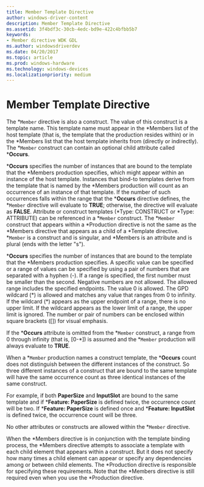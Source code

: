 ```yaml
---
title: Member Template Directive
author: windows-driver-content
description: Member Template Directive
ms.assetid: 3f4bdf3c-30cb-4edc-bd9e-422c4bfbb5b7
keywords:
- Member directive WDK GDL
ms.author: windowsdriverdev
ms.date: 04/20/2017
ms.topic: article
ms.prod: windows-hardware
ms.technology: windows-devices
ms.localizationpriority: medium
---
```


# Member Template Directive


The \*`Member` directive is also a construct. The value of this construct is a template name. This template name must appear in the \*Members list of the host template (that is, the template that the production resides within) or in the \*Members list that the host template inherits from (directly or indirectly). The \*`Member` construct can contain an optional child attribute called \***Occurs**.

\***Occurs** specifies the number of instances that are bound to the template that the \*Members production specifies, which might appear within an instance of the host template. Instances that bind-to templates derive from the template that is named by the \*Members production will count as an occurrence of an instance of that template. If the number of such occurrences falls within the range that the \***Occurs** directive defines, the \*`Member` directive will evaluate to **TRUE**; otherwise, the directive will evaluate as **FALSE**. Attribute or construct templates (\*Type: CONSTRUCT or \*Type: ATTRIBUTE) can be referenced in a \*`Member` construct. The \*`Member` construct that appears within a \*Production directive is not the same as the \*Members directive that appears as a child of a \*Template directive. \*`Member` is a construct and is singular, and \*Members is an attribute and is plural (ends with the letter "s").

\***Occurs** specifies the number of instances that are bound to the template that the \*Members production specifies. A specific value can be specified or a range of values can be specified by using a pair of numbers that are separated with a hyphen (-). If a range is specified, the first number must be smaller than the second. Negative numbers are not allowed. The allowed range includes the specified endpoints. The value 0 is allowed. The GPD wildcard (\*) is allowed and matches any value that ranges from 0 to infinity. If the wildcard (\*) appears as the upper endpoint of a range, there is no upper limit. If the wildcard appears as the lower limit of a range, the upper limit is ignored. The number or pair of numbers can be enclosed within square brackets (\[\]) for visual emphasis.

If the \***Occurs** attribute is omitted from the \*`Member` construct, a range from 0 through infinity (that is, \[0-\*\]) is assumed and the \*`Member` production will always evaluate to **TRUE**.

When a \*`Member` production names a construct template, the \***Occurs** count does not distinguish between the different instances of the construct. So three different instances of a construct that are bound to the same template will have the same occurrence count as three identical instances of the same construct.

For example, if both **PaperSize** and **InputSlot** are bound to the same template and if \***Feature: PaperSize** is defined twice, the occurrence count will be two. If \***Feature: PaperSize** is defined once and \***Feature: InputSlot** is defined twice, the occurrence count will be three.

No other attributes or constructs are allowed within the \*`Member` directive.

When the \*Members directive is in conjunction with the template binding process, the \*Members directive attempts to associate a template with each child element that appears within a construct. But it does not specify how many times a child element can appear or specify any dependencies among or between child elements. The \*Production directive is responsible for specifying these requirements. Note that the \*Members directive is still required even when you use the \*Production directive.

 

 




